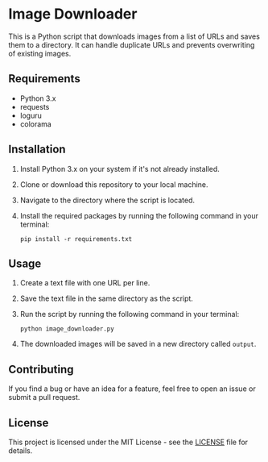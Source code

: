 # Image Downloader

This is a Python script that downloads images from a list of URLs and saves them to a directory. It can handle duplicate URLs and prevents overwriting of existing images.

## Requirements

- Python 3.x
- requests
- loguru
- colorama

## Installation

1. Install Python 3.x on your system if it's not already installed.
2. Clone or download this repository to your local machine.
3. Navigate to the directory where the script is located.
4. Install the required packages by running the following command in your terminal:

    ```
    pip install -r requirements.txt
    ```

## Usage

1. Create a text file with one URL per line.
2. Save the text file in the same directory as the script.
3. Run the script by running the following command in your terminal:

    ```
    python image_downloader.py
    ```

4. The downloaded images will be saved in a new directory called `output`.

## Contributing

If you find a bug or have an idea for a feature, feel free to open an issue or submit a pull request.

## License

This project is licensed under the MIT License - see the [LICENSE](LICENSE) file for details.
